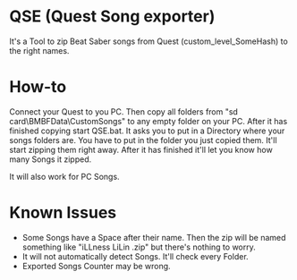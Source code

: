# QSE (Quest Song exporter)
It's a Tool to zip Beat Saber songs from Quest (custom_level_SomeHash) to the right names.

# How-to
Connect your Quest to you PC. Then copy all folders from "sd card\BMBFData\CustomSongs" to any empty folder on your PC. After it has finished copying start QSE.bat. It asks you to put in a Directory where your songs folders are. You have to put in the folder you just copied them. It'll start zipping them right away. After it has finished it'll let you know how many Songs it zipped. 

It will also work for PC Songs.

# Known Issues
- Some Songs have a Space after their name. Then the zip will be named something like "iLLness LiLin .zip" but there's nothing to worry.
- It will not automatically detect Songs. It'll check every Folder.
- Exported Songs Counter may be wrong.
